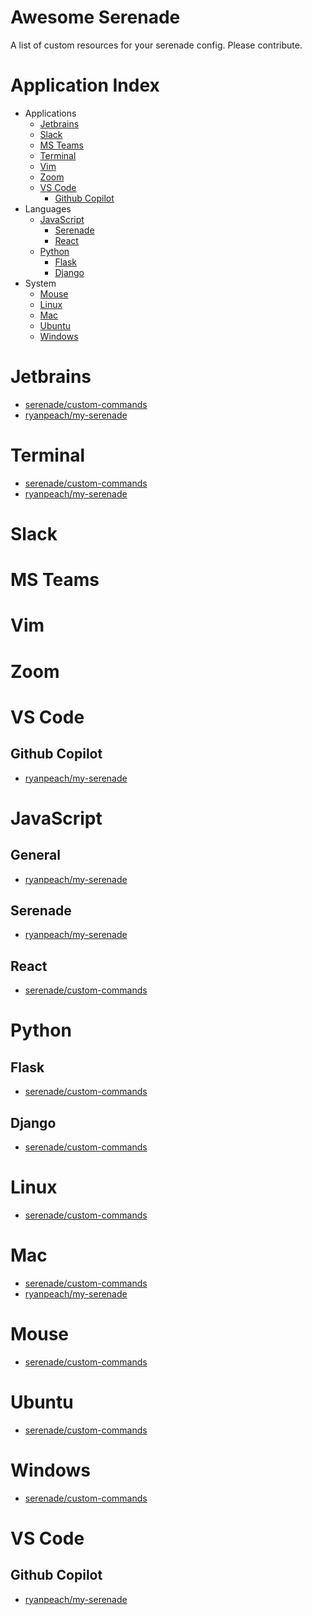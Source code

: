# Awesome Serenade
A list of custom resources for your serenade config. Please contribute.

# Application Index

* Applications
  * [Jetbrains](#Jetbrains)
  * [Slack](#Slack)
  * [MS Teams](#MS-Teams)
  * [Terminal](#Terminal)
  * [Vim](#Vim)
  * [Zoom](#Zoom)
  * [VS Code](#VS-Code)
    * [Github Copilot](##Github-Copilot)
* Languages
  * [JavaScript](#JavaScript)
    * [Serenade](##Serenade)
    * [React](##React)
  * [Python](#Python)
    * [Flask](##Flask)
    * [Django](##Django)
* System
  * [Mouse](#Mouse)
  * [Linux](#Linux)
  * [Mac](#Mac)
  * [Ubuntu](#Ubuntu)
  * [Windows](#Windows)

# Jetbrains

* [serenade/custom-commands](https://github.com/serenadeai/custom-commands/tree/master/applications)
* [ryanpeach/my-serenade](https://github.com/ryanpeach/my-serenade)

# Terminal

* [serenade/custom-commands](https://github.com/serenadeai/custom-commands/tree/master/applications)
* [ryanpeach/my-serenade](https://github.com/ryanpeach/my-serenade)

# Slack

# MS Teams

# Vim

# Zoom

# VS Code

## Github Copilot

* [ryanpeach/my-serenade](https://github.com/ryanpeach/my-serenade)

# JavaScript

## General

* [ryanpeach/my-serenade](https://github.com/ryanpeach/my-serenade)

## Serenade

* [ryanpeach/my-serenade](https://github.com/ryanpeach/my-serenade)

## React

* [serenade/custom-commands](https://github.com/serenadeai/custom-commands/tree/master/applications)

# Python

## Flask

* [serenade/custom-commands](https://github.com/serenadeai/custom-commands/tree/master/applications)

## Django

* [serenade/custom-commands](https://github.com/serenadeai/custom-commands/tree/master/applications)

# Linux

* [serenade/custom-commands](https://github.com/serenadeai/custom-commands/tree/master/applications)

# Mac

* [serenade/custom-commands](https://github.com/serenadeai/custom-commands/tree/master/applications)
* [ryanpeach/my-serenade](https://github.com/ryanpeach/my-serenade)

# Mouse

* [serenade/custom-commands](https://github.com/serenadeai/custom-commands/tree/master/applications)

# Ubuntu

* [serenade/custom-commands](https://github.com/serenadeai/custom-commands/tree/master/applications)

# Windows

* [serenade/custom-commands](https://github.com/serenadeai/custom-commands/tree/master/applications)

# VS Code

## Github Copilot

* [ryanpeach/my-serenade](https://github.com/ryanpeach/my-serenade)

